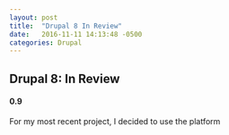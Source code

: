 ```yaml
---
layout: post
title:  "Drupal 8 In Review"
date:   2016-11-11 14:13:48 -0500
categories: Drupal
---
```

## Drupal 8: In Review
#### 0.9

For my most recent project, I decided to use the platform 
